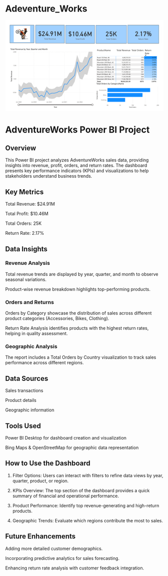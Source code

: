 # Adeventure_Works
<img src="Dashboard.png" width=1000>

# AdventureWorks Power BI Project

## Overview

This Power BI project analyzes AdventureWorks sales data, providing insights into revenue, profit, orders, and return rates. The dashboard presents key performance indicators (KPIs) and visualizations to help stakeholders understand business trends.

## Key Metrics

Total Revenue: $24.91M

Total Profit: $10.46M

Total Orders: 25K

Return Rate: 2.17%

## Data Insights

### Revenue Analysis

Total revenue trends are displayed by year, quarter, and month to observe seasonal variations.

Product-wise revenue breakdown highlights top-performing products.

### Orders and Returns

Orders by Category showcase the distribution of sales across different product categories (Accessories, Bikes, Clothing).

Return Rate Analysis identifies products with the highest return rates, helping in quality assessment.

### Geographic Analysis

The report includes a Total Orders by Country visualization to track sales performance across different regions.

## Data Sources

Sales transactions

Product details

Geographic information

## Tools Used

Power BI Desktop for dashboard creation and visualization

Bing Maps & OpenStreetMap for geographic data representation

## How to Use the Dashboard

1. Filter Options: Users can interact with filters to refine data views by year, quarter, product, or region.

2. KPIs Overview: The top section of the dashboard provides a quick summary of financial and operational performance.

3. Product Performance: Identify top revenue-generating and high-return products.

4. Geographic Trends: Evaluate which regions contribute the most to sales.

## Future Enhancements

Adding more detailed customer demographics.

Incorporating predictive analytics for sales forecasting.

Enhancing return rate analysis with customer feedback integration.


